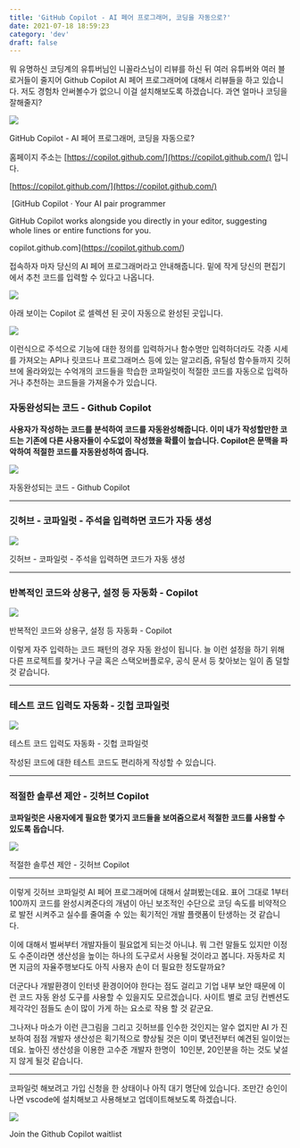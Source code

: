 ```yaml
---
title: 'GitHub Copilot - AI 페어 프로그래머, 코딩을 자동으로?'
date: 2021-07-18 18:59:23
category: 'dev'
draft: false
---
```


뭐 유명하신 코딩계의 유튜버님인 니꼴라스님이 리뷰를 하신 뒤 여러 유튜버와 여러 블로거들이 줄지어 Github Copilot AI 페어 프로그래머에 대해서 리뷰들을 하고 있습니다. 저도 경험차 안써볼수가 없으니 이걸 설치해보도록 하겠습니다. 과연 얼마나 코딩을 잘해줄지? 

![](https://blog.kakaocdn.net/dn/tlZ0K/btq9TFZ7HcV/VyW4ayRDYDlBQl9OiGARIK/img.png)

GitHub Copilot - AI 페어 프로그래머, 코딩을 자동으로?

홈페이지 주소는 [https://copilot.github.com/](https://copilot.github.com/) 입니다. 

[https://copilot.github.com/](https://copilot.github.com/)

 [GitHub Copilot · Your AI pair programmer

GitHub Copilot works alongside you directly in your editor, suggesting whole lines or entire functions for you.

copilot.github.com](https://copilot.github.com/)

접속하자 마자 당신의 AI 페어 프로그래머라고 안내해줍니다. 밑에 작게 당신의 편집기에서 추천 코드를 입력할 수 있다고 나옵니다. 

![](https://blog.kakaocdn.net/dn/btwUeI/btq9MEPCYzO/YtGThyxxwsyAUu2MHtcOrk/img.png)

아래 보이는 Copilot 로 셀렉션 된 곳이 자동으로 완성된 곳입니다. 

![](https://blog.kakaocdn.net/dn/cP5EAk/btq9RfU88XE/B9Q1tAKPeaDcxjYjdqnKZ0/img.gif)

이런식으로 주석으로 기능에 대한 정의를 입력하거나 함수명만 입력하더라도 각종 시세를 가져오는 API나 릿코드나 프로그래머스 등에 있는 알고리즘, 유틸성 함수들까지 깃허브에 올라와있는 수억개의 코드들을 학습한 코파일럿이 적절한 코드를 자동으로 입력하거나 추천하는 코드들을 가져올수가 있습니다. 

### **자동완성되는 코드 - Github Copilot**

**사용자가 작성하는 코드를 분석하여 코드를 자동완성해줍니다. 이미 내가 작성할만한 코드는 기존에 다른 사용자들이 수도없이 작성했을 확률이 높습니다. Copilot은 문맥을 파악하여 적절한 코드를 자동완성하여 줍니다.**

![](https://blog.kakaocdn.net/dn/bPEThz/btq9PpcjDMN/QikiJVQUqAOrTcC91TvOr1/img.gif)

자동완성되는 코드 - Github Copilot

* * *

### **깃허브 - 코파일럿 - 주석을 입력하면 코드가 자동 생성**

![](https://blog.kakaocdn.net/dn/dbtCNE/btq9Nx90m15/lqGclckIdtoSxkFhKHcLeK/img.gif)

깃허브 - 코파일럿 - 주석을 입력하면 코드가 자동 생성

* * *

### **반복적인 코드와 상용구, 설정 등 자동화 - Copilot**

![](https://blog.kakaocdn.net/dn/sPLx0/btq9RfVgpx6/GIKnRq95KqRTk9lTT4MpnK/img.gif)

반복적인 코드와 상용구, 설정 등 자동화 - Copilot

이렇게 자주 입력하는 코드 패턴의 경우 자동 완성이 됩니다. 늘 이런 설정을 하기 위해 다른 프로젝트를 찾거나 구글 혹은 스택오버플로우, 공식 문서 등 찾아보는 일이 좀 덜할 것 같습니다. 

* * *

### **테스트 코드 입력도 자동화 - 깃헙 코파일럿** 

![](https://blog.kakaocdn.net/dn/04ID8/btq9Xa6vREs/r2nTXNaE57f0wjLnhvBV00/img.gif)

테스트 코드 입력도 자동화 - 깃헙 코파일럿 

작성된 코드에 대한 테스트 코드도 편리하게 작성할 수 있습니다. 

* * *

### **적절한 솔루션 제안 - 깃허브 Copilot**

**코파일럿은 사용자에게 필요한 몇가지 코드들을 보여줌으로서 적절한 코드를 사용할 수 있도록 돕습니다.**

![](https://blog.kakaocdn.net/dn/bZvBVZ/btq9RfVgtVl/kTmJZgzH7SPyPSmZmHqnu1/img.gif)

적절한 솔루션 제안 - 깃허브 Copilot

* * *

이렇게 깃허브 코파일럿 AI 페어 프로그래머에 대해서 살펴봤는데요. 표어 그대로 1부터 100까지 코드를 완성시켜준다의 개념이 아닌 보조적인 수단으로 코딩 속도를 비약적으로 발전 시켜주고 실수를 줄여줄 수 있는 획기적인 개발 플랫폼이 탄생하는 것 같습니다. 

이에 대해서 벌써부터 개발자들이 필요없게 되는것 아니냐. 뭐 그런 말들도 있지만 이정도 수준이라면 생산성을 높이는 하나의 도구로서 사용될 것이라고 봅니다. 자동차로 치면 지금의 자율주행보다도 아직 사용자 손이 더 필요한 정도랄까요? 

더군다나 개발환경이 인터넷 환경이어야 한다는 점도 걸리고 기업 내부 보안 때문에 이런 코드 자동 완성 도구를 사용할 수 있을지도 모르겠습니다. 사이트 별로 코딩 컨벤션도 제각각인 점들도 손이 많이 가게 하는 요소로 작용 할 것 같군요. 

그나저나 마소가 이런 큰그림을 그리고 깃허브를 인수한 것인지는 알수 없지만 AI 가 진보하여 점점 개발자 생산성은 획기적으로 향상될 것은 이미 몇년전부터 예견된 일이었는데요. 높아진 생산성을 이용한 고수준 개발자 한명이  10인분, 20인분을 하는 것도 낯설지 않게 될것 같습니다. 

* * *

코파일럿 해보려고 가입 신청을 한 상태이나 아직 대기 명단에 있습니다. 조만간 승인이 나면 vscode에 설치해보고 사용해보고 업데이트해보도록 하겠습니다. 

![](https://blog.kakaocdn.net/dn/QSonn/btq9PURoRHz/HuYyvcWLwIz8m5Tn0Qoce0/img.png)

Join the Github Copilot waitlist

